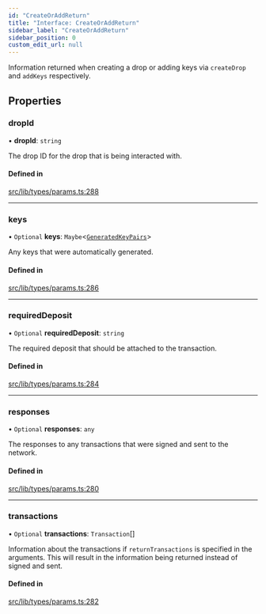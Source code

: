 ```yaml
---
id: "CreateOrAddReturn"
title: "Interface: CreateOrAddReturn"
sidebar_label: "CreateOrAddReturn"
sidebar_position: 0
custom_edit_url: null
---
```


Information returned when creating a drop or adding keys via `createDrop` and `addKeys` respectively.

## Properties

### dropId

• **dropId**: `string`

The drop ID for the drop that is being interacted with.

#### Defined in

[src/lib/types/params.ts:288](https://github.com/keypom/keypom-js/blob/8c566df/src/lib/types/params.ts#L288)

___

### keys

• `Optional` **keys**: `Maybe`<[`GeneratedKeyPairs`](GeneratedKeyPairs.md)\>

Any keys that were automatically generated.

#### Defined in

[src/lib/types/params.ts:286](https://github.com/keypom/keypom-js/blob/8c566df/src/lib/types/params.ts#L286)

___

### requiredDeposit

• `Optional` **requiredDeposit**: `string`

The required deposit that should be attached to the transaction.

#### Defined in

[src/lib/types/params.ts:284](https://github.com/keypom/keypom-js/blob/8c566df/src/lib/types/params.ts#L284)

___

### responses

• `Optional` **responses**: `any`

The responses to any transactions that were signed and sent to the network.

#### Defined in

[src/lib/types/params.ts:280](https://github.com/keypom/keypom-js/blob/8c566df/src/lib/types/params.ts#L280)

___

### transactions

• `Optional` **transactions**: `Transaction`[]

Information about the transactions if `returnTransactions` is specified in the arguments. This will result in the information being returned instead of signed and sent.

#### Defined in

[src/lib/types/params.ts:282](https://github.com/keypom/keypom-js/blob/8c566df/src/lib/types/params.ts#L282)
